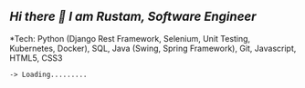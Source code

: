## *Hi there 👋 I am Rustam, Software Engineer*

*Tech: Python (Django Rest Framework, Selenium, Unit Testing, Kubernetes, Docker), SQL, Java (Swing, Spring Framework), Git, Javascript, HTML5, CSS3 

`-> Loading.........`
